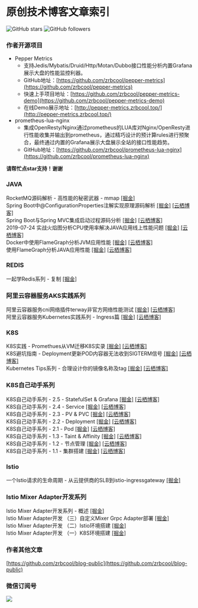 # 原创技术博客文章索引
![GitHub stars](https://img.shields.io/github/stars/zrbcool/prometheus-lua-nginx.svg?style=social)
![GitHub followers](https://img.shields.io/github/followers/zrbcool.svg?style=social)

### 作者开源项目
- Pepper Metrics 
    - 支持Jedis/Mybatis/Druid/Http/Motan/Dubbo接口性能分析内置Grafana展示大盘的性能监控利器。
    - GitHub地址：[https://github.com/zrbcool/pepper-metrics](https://github.com/zrbcool/pepper-metrics)
    - 快速上手项目地址：[https://github.com/zrbcool/pepper-metrics-demo](https://github.com/zrbcool/pepper-metrics-demo)
    - 在线Demo展示地址：[http://pepper-metrics.zrbcool.top/](http://pepper-metrics.zrbcool.top/)
- prometheus-lua-nginx
    - 集成OpenResty/Nginx通过prometheus的LUA库对Nginx/OpenResty进行性能收集并输出到prometheus，通过精巧设计的预计算rules进行预聚合，最终通过内置的Grafana展示大盘展示全站的接口性能趋势。
    - GitHub地址：[https://github.com/zrbcool/prometheus-lua-nginx](https://github.com/zrbcool/prometheus-lua-nginx)    

**请帮忙点star支持！谢谢**

### JAVA
RocketMQ源码解析 - 高性能的秘密武器 - mmap [[掘金]](https://juejin.im/post/5dc146995188255f8268a668 "掘金地址")  
Spring Boot中@ConfigurationProperties注解实现原理源码解析 [[掘金]](https://juejin.im/post/5b6a40ec5188250e6468cc10 "掘金地址") [[云栖博客]](https://yq.aliyun.com/articles/719363)  
Spring Boot与Spring MVC集成启动过程源码分析 [[掘金]](https://juejin.im/post/5d649ca4518825168d37c43d "掘金地址") [[云栖博客]](https://yq.aliyun.com/articles/715986)  
2019-07-24 实战火焰图分析CPU使用率解决JAVA应用线上性能问题 [[掘金]](https://juejin.im/post/5d3a6e26f265da1b6c5fbb8a "掘金地址") [[云栖博客]](https://yq.aliyun.com/articles/710911)  
Docker中使用FlameGraph分析JVM应用性能 [[掘金]](https://juejin.im/post/5d3300cf51882539af1922be "掘金地址") [[云栖博客]](https://yq.aliyun.com/articles/710054)  
使用FlameGraph分析JAVA应用性能  [[掘金]](https://juejin.im/post/5d207690e51d45775746b9a4 "掘金地址") [[云栖博客]](https://yq.aliyun.com/articles/710055)  

### REDIS
一起学Redis系列 - 复制  [[掘金]](https://juejin.im/post/5d207989e51d455a68490bed "掘金地址")  

### 阿里云容器服务AKS实践系列
阿里云容器服务cni网络插件terway非官方网络性能测试 [[掘金]](https://juejin.im/post/5d20738051882571021b12b8 "掘金地址") [[云栖博客]](https://yq.aliyun.com/articles/696639)  
阿里云容器服务Kubernetes实践系列 - Ingress篇 [[掘金]](https://juejin.im/post/5d207419e51d4550723b1464 "掘金地址") [[云栖博客]](https://yq.aliyun.com/articles/699445)  
### K8S
K8S实践 - Promethues从VM迁移K8S实录 [[掘金]](https://juejin.im/post/5d23f0e36fb9a07ed740a2a2) [[云栖博客]](https://yq.aliyun.com/articles/708186)  
K8S避坑指南 - Deployment更新POD内容器无法收到SIGTERM信号 [[掘金]](https://juejin.im/post/5d208bc8e51d4556f76e8111 "掘金地址") [[云栖博客]](https://yq.aliyun.com/articles/705984)  
Kubernetes Tips系列 - 合理设计你的镜像名称及tag [[掘金]](https://juejin.im/post/5d2183eff265da1bca51fc3f "掘金地址") [[云栖博客]](https://yq.aliyun.com/articles/707985)  

### K8S自己动手系列
K8S自己动手系列 - 2.5 - StatefulSet & Grafana [[掘金]](https://juejin.im/post/5d2068205188251d00042ec7 "掘金地址") [[云栖博客]](https://yq.aliyun.com/articles/706604)   
K8S自己动手系列 - 2.4 - Service [[掘金]](https://juejin.im/post/5d206ad25188253d7201c19e "掘金链接") [[云栖博客]](https://yq.aliyun.com/articles/706060)  
K8S自己动手系列 - 2.3 - PV & PVC [[掘金]](https://juejin.im/post/5d206906f265da1bd2610d56 "掘金链接") [[云栖博客]](https://yq.aliyun.com/articles/706059)  
K8S自己动手系列 - 2.2 - Deployment [[掘金]](https://juejin.im/post/5d20688a6fb9a07ecb0bc971 "掘金链接") [[云栖博客]](https://yq.aliyun.com/articles/705683)  
K8S自己动手系列 - 2.1 - Pod [[掘金]](https://juejin.im/post/5d2068205188251d00042ec7 "掘金链接") [[云栖博客]](https://yq.aliyun.com/articles/705680)  
K8S自己动手系列 - 1.3 - Taint & Affinity [[掘金]](https://juejin.im/post/5d20649ff265da1b61501982 "掘金链接") [[云栖博客]](https://yq.aliyun.com/articles/705679)  
K8S自己动手系列 - 1.2 - 节点管理 [[掘金]](https://juejin.im/post/5d20640951882572dc2b6403 "掘金链接") [[云栖博客]](https://yq.aliyun.com/articles/704920)  
K8S自己动手系列 - 1.1 - 集群搭建 [[掘金]](https://juejin.im/post/5d20628ee51d455d850d3b58 "掘金链接") [[云栖博客]](https://yq.aliyun.com/articles/704914)  

### Istio
一个Istio请求的生命周期 - 从云提供商的SLB到istio-ingressgateway [[掘金]](https://juejin.im/post/5c53fa94f265da2d84105756 "掘金链接")  

### Istio Mixer Adapter开发系列
Istio Mixer Adapter开发系列 - 概述 [[掘金]](https://juejin.im/post/5c2437ede51d453fdd602234 "掘金链接")  
Istio Mixer Adapter开发 （三）自定义Mixer Grpc Adapter部署 [[掘金]](https://juejin.im/post/5c6cf2b8f265da2dd37c15fd "掘金链接")  
Istio Mixer Adapter开发 （二）Istio环境搭建 [[掘金]](https://juejin.im/post/5c6bcaf2518825627d37230d "掘金链接")  
Istio Mixer Adapter开发 （一）K8S环境搭建 [[掘金]](https://juejin.im/post/5c6ba4866fb9a049bd42de3a "掘金链接")  

### 作者其他文章
[https://github.com/zrbcool/blog-public](https://github.com/zrbcool/blog-public)  
### 微信订阅号
![](http://oss.zrbcool.top/Fv816XFbZB2JQazo5LHBoy2_SGVz)
